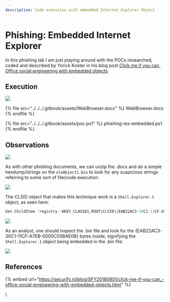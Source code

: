 ```yaml
---
description: Code execution with embedded Internet Explorer Object
---
```


# Phishing: Embedded Internet Explorer

In this phishing lab I am just playing around with the POCs researched, coded and described by Yorick Koster in his blog post [Click me if you can, Office social engineering with embedded objects](https://securify.nl/blog/SFY20180801/click-me-if-you-can\_-office-social-engineering-with-embedded-objects.html)

## Execution

![](../../../.gitbook/assets/phishing-iex-video.gif)

{% file src="../../../.gitbook/assets/WebBrowser.docx" %}
WebBrowser.docx
{% endfile %}

{% file src="../../../.gitbook/assets/poc.ps1" %}
phishing-iex-embedded.ps1
{% endfile %}

## Observations

![](../../../.gitbook/assets/phishing-iex-ancestry.png)

As with other phishing documents, we can unzip the .docx and do a simple hexdump/strings on the `oleObject1.bin` to look for any suspicious strings referring to some sort of file/code execution:

![](../../../.gitbook/assets/phishing-iex-olebin.png)

The CLSID object that makes this technique work is a `Shell.Explorer.1` object, as seen here:

```csharp
Get-ChildItem 'registry::HKEY_CLASSES_ROOT\CLSID\{EAB22AC3-30C1-11CF-A7EB-0000C05BAE0B}'
```

![](../../../.gitbook/assets/phishing-explorer-obj.png)

As an analyst, one should inspect the .bin file and look for the {EAB22AC3-30C1-11CF-A7EB-0000C05BAE0B} bytes inside, signifying the `Shell.Explorer.1` object being embedded in the .bin file:

![](../../../.gitbook/assets/phishing-clsid.png)

## References

{% embed url="https://securify.nl/blog/SFY20180801/click-me-if-you-can_-office-social-engineering-with-embedded-objects.html" %}

\
